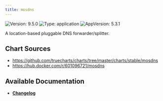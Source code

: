 ```yaml
---
title: mosdns
---
```


![Version: 9.5.0](https://img.shields.io/badge/Version-9.5.0-informational?style=flat-square) ![Type: application](https://img.shields.io/badge/Type-application-informational?style=flat-square) ![AppVersion: 5.3.1](https://img.shields.io/badge/AppVersion-5.3.1-informational?style=flat-square)

A location-based pluggable DNS forwarder/splitter.

## Chart Sources

- https://github.com/truecharts/charts/tree/master/charts/stable/mosdns
- https://hub.docker.com/r/601096721/mosdns

## Available Documentation

- [**Changelog**](./CHANGELOG.md)
